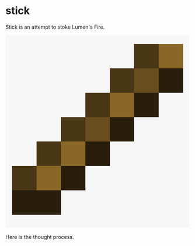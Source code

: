 # stick

Stick is an attempt to stoke Lumen's Fire.


<p align="center">
  <img src="content/stick.png" title="Fundemental of a Fire"/>
</p>


Here is the thought process.
